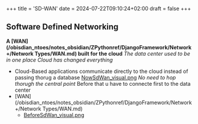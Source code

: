 +++
title = 'SD-WAN'
date = 2024-07-22T09:10:24+02:00
draft = false
+++

## Software Defined Networking 

**A [WAN](/obisdian_ntoes/notes_obsidian/ZPythonref/DjangoFramework/Network+/Network Types/WAN.md) built for the cloud** 
*The data center used to be in one place*
*Cloud has changed everything*
- Cloud-Based applications communicate directly to the cloud instead of passing thorug a database 
	[NowSdWan_visual.png](/NowSdWan_visual.png)
	*No need to hop thorugh the central point*
	Before that u have to connecte first to the data center
- [WAN](/obisdian_ntoes/notes_obsidian/ZPythonref/DjangoFramework/Network+/Network Types/WAN.md)
	- [BeforeSdWan_visual.png](/BeforeSdWan_visual.png)


